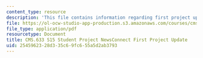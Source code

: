 ```yaml
---
content_type: resource
description: 'This file contains information regarding first project update. '
file: https://ol-ocw-studio-app-production.s3.amazonaws.com/courses/cms-633-digital-humanities-spring-2015/2545962328d335c69fc655a5d2ab3793_MITCMS_633S15_FirstUpdate.pdf
file_type: application/pdf
resourcetype: Document
title: CMS.633 S15 Student Project NewsConnect First Project Update
uid: 25459623-28d3-35c6-9fc6-55a5d2ab3793
---
```

